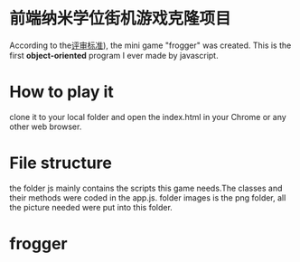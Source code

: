 
前端纳米学位街机游戏克隆项目
===============================

According to the[评审标准](https://review.udacity.com/#!/rubrics/499/view)), the mini game "frogger" was created. This is the first **object-oriented** program I ever made by javascript.  
# How to play it
clone it to your local folder and open the index.html in your Chrome or any other web browser.
# File structure
the folder js mainly contains the scripts this game needs.The classes and their methods were coded in the app.js.
folder images is the png folder, all the picture needed were put into this folder.
# frogger
